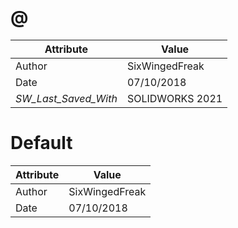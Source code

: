 # @
| Attribute | Value |
| ---  | ---     |
| Author | SixWingedFreak |
| Date | 07/10/2018 |
| _SW_Last_Saved_With_ | SOLIDWORKS 2021 |
# Default
| Attribute | Value |
| ---  | ---     |
| Author | SixWingedFreak |
| Date | 07/10/2018 |
